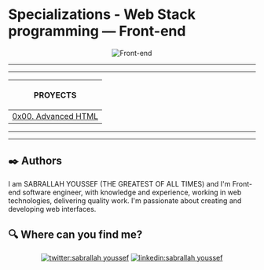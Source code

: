 # Specializations - Web Stack programming ― Front-end

<p align="center">
    <img src="https://www.cursosgis.com/wp-content/uploads/2017/06/lenguajes_1.png" alt="Front-end"></p>

***
***

| <p align="center">PROYECTS</p>  |
|---|
| [0x00. Advanced HTML](https://github.com/Caroll1889/holbertonschool-web_front_end/tree/master/0x00-html_advanced) | |

***
***

## :black_nib: Authors 


I am SABRALLAH YOUSSEF (THE GREATEST OF ALL TIMES) and I'm Front-end software engineer, with knowledge and experience, working in web technologies, delivering quality work. I'm passionate about creating and developing web interfaces.


## :mag: Where can you find me?

<p align="center">
<a href="https://twitter.com/sabrallah_y" target="_blank">
    <img src="https://img.icons8.com/bubbles/100/000000/twitter.png"/ alt="twitter:sabrallah youssef"></a>
<a href="https://www.linkedin.com/in/youssef-sabrallah-46929b123/" target="_blank">
    <img src="https://img.icons8.com/bubbles/100/000000/linkedin.png"/ alt="linkedin:sabrallah youssef"></a>

</p>
